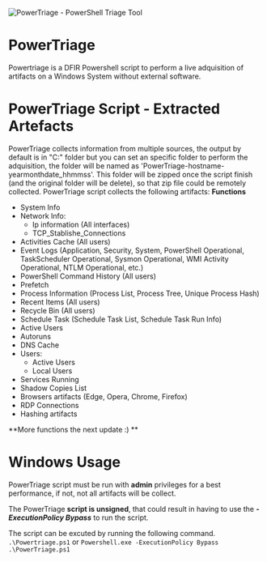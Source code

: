 ![PowerTriage - PowerShell Triage Tool](https://blogger.googleusercontent.com/img/b/R29vZ2xl/AVvXsEiCzqxFE5Bl3MFLcJWDQkQ_5H92_0HY8g60rWbjziDPJ_AlWhDCKUE2soEAe2efjF0x4kqJxYJxdzM2WpfJ24ZTnS5EKd97opAskFQEp4wDG3MCLIIbQU8rDzks35AutMErCUH7kiR_nYU0bplBN_u6m5PoZtpubqRdAy0mCs0IrjOWWjmlbeb5RKn1eTk/s320/Logo.png)
# PowerTriage
Powertriage is a DFIR Powershell script to perform a live adquisition of artifacts on a Windows System without external software.

# PowerTriage Script - Extracted Artefacts

PowerTriage collects information from multiple sources, the output by default is in "C:\" folder but you can set an specific folder to perform the adquisition, the folder will be named as 'PowerTriage-hostname-yearmonthdate_hhmmss'. This folder will be zipped once the script finish (and the original folder will be delete), so that zip file could be remotely collected.
PowerTriage script collects the following artifacts:
**Functions**
- System Info
- Network Info:
	- Ip information (All interfaces)
	- TCP_Stablishe_Connections
- Activities Cache (All users)
- Event Logs (Application, Security, System, PowerShell Operational, TaskScheduler Operational, Sysmon Operational, WMI Activity Operational, NTLM Operational, etc.)
- PowerShell Command History (All users)
- Prefetch
- Process Information (Process List, Process Tree, Unique Process Hash)
- Recent Items (All users)
- Recycle Bin (All users)
- Schedule Task (Schedule Task List, Schedule Task Run Info)
- Active Users
- Autoruns
- DNS Cache
- Users:
	- Active Users
	- Local Users
- Services Running
- Shadow Copies List
- Browsers artifacts (Edge, Opera, Chrome, Firefox)
- RDP Connections
- Hashing artifacts
 
**More functions the next update :) ** 

# Windows Usage

PowerTriage script must be run with **admin** privileges for a best performance, if not, not all artifacts will be collect.

The PowerTriage **script is unsigned**, that could result in having to use the **_-ExecutionPolicy Bypass_** to run the script.

The script can be excuted by running the following command.
```.\Powertriage.ps1```
or
```Powershell.exe -ExecutionPolicy Bypass .\PowerTriage.ps1```


